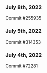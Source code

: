 ### July 8th, 2022

Commit #255935

### July 5th, 2022

Commit #314353


### July 4th, 2022

Commit #72281
